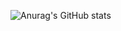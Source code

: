 ![Anurag's GitHub stats](https://github-readme-stats.vercel.app/api?username=clyde0813&show_icons=true&theme=radical)
